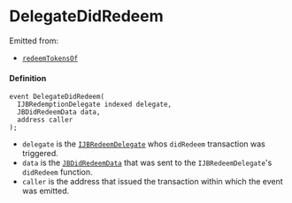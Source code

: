 # DelegateDidRedeem

Emitted from:

* [`redeemTokensOf`](/docs/dev/v2/contracts/or-payment-terminals/or-abstract/jbpayoutredemptionpaymentterminal/write/redeemtokensof.md)

#### Definition

```
event DelegateDidRedeem(
  IJBRedemptionDelegate indexed delegate,
  JBDidRedeemData data,
  address caller
);
```

* `delegate` is the [`IJBRedeemDelegate`](/docs/dev/v2/interfaces/ijbredemptiondelegate.md) whos `didRedeem` transaction was triggered.
* `data` is the [`JBDidRedeemData`](/docs/dev/v2/data-structures/jbdidredeemdata.md) that was sent to the `IJBRedeemDelegate`'s `didRedeem` function.
* `caller` is the address that issued the transaction within which the event was emitted.
